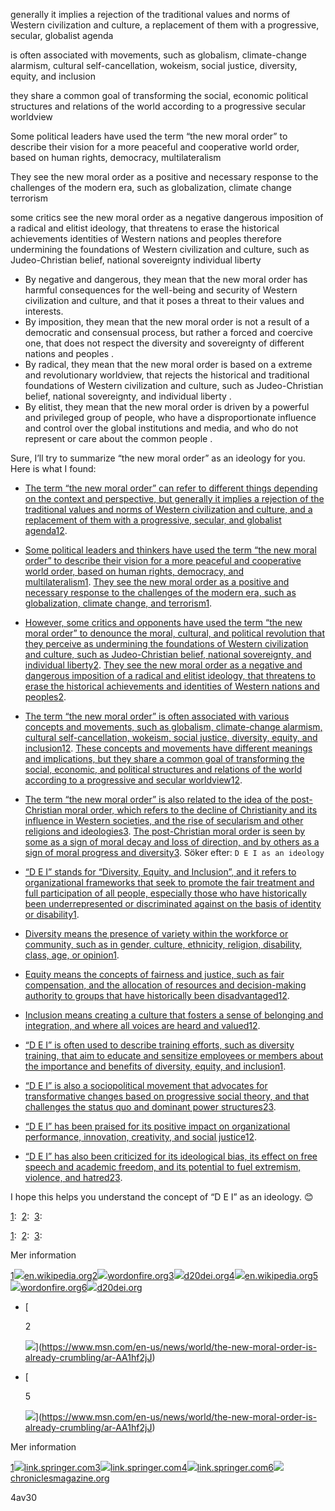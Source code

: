 generally it implies 
	a rejection of 
	the traditional values and norms 
		of Western civilization and culture,
	a replacement of them with 
		a progressive, 
		secular, 
		globalist agenda

 is often associated with 
	 movements, such as 
		globalism, 
		climate-change alarmism, 
		cultural self-cancellation, 
		wokeism, 
		social justice, 
		diversity,
		equity, and 
		inclusion
		
they share a common goal of 
	transforming the 
		social, 
		economic
		political structures 
			and relations of the world 
		according to 
			a progressive 
			secular worldview
		
Some political leaders have used the term “the new moral order” to describe their vision for a more 
	peaceful and cooperative world order, based on 
		human rights, 
		democracy, 
		multilateralism 
	
They see the new moral order as a positive and necessary response to 
	the challenges of the modern era, 
		such as 
			globalization, 
			climate change
			terrorism

some critics 
 see the new moral order 
	 as 
		 a negative dangerous imposition 
			of a radical and elitist ideology, 
		that
			 threatens to erase the
					historical achievements 
					 identities
			of Western nations and peoples
	therefore undermining the foundations of Western civilization and culture, 
	such as 
		Judeo-Christian belief, 
		national sovereignty 
		individual liberty

- By negative and dangerous, they mean that the new moral order has harmful consequences for the well-being and security of Western civilization and culture, and that it poses a threat to their values and interests.
- By imposition, they mean that the new moral order is not a result of a democratic and consensual process, but rather a forced and coercive one, that does not respect the diversity and sovereignty of different nations and peoples .
- By radical, they mean that the new moral order is based on a extreme and revolutionary worldview, that rejects the historical and traditional foundations of Western civilization and culture, such as Judeo-Christian belief, national sovereignty, and individual liberty .
- By elitist, they mean that the new moral order is driven by a powerful and privileged group of people, who have a disproportionate influence and control over the global institutions and media, and who do not represent or care about the common people .

 
Sure, I’ll try to summarize “the new moral order” as an ideology for you. Here is what I found:

- [The term “the new moral order” can refer to different things depending on the context and perspective, but generally it implies a rejection of the traditional values and norms of Western civilization and culture, and a replacement of them with a progressive, secular, and globalist agenda](https://link.springer.com/article/10.1007/s10551-022-05094-1)[1](https://link.springer.com/article/10.1007/s10551-022-05094-1)[2](https://www.msn.com/en-us/news/world/the-new-moral-order-is-already-crumbling/ar-AA1hf2jJ).
- [Some political leaders and thinkers have used the term “the new moral order” to describe their vision for a more peaceful and cooperative world order, based on human rights, democracy, and multilateralism](https://link.springer.com/article/10.1007/s10551-022-05094-1)[1](https://link.springer.com/article/10.1007/s10551-022-05094-1). [They see the new moral order as a positive and necessary response to the challenges of the modern era, such as globalization, climate change, and terrorism](https://link.springer.com/article/10.1007/s10551-022-05094-1)[1](https://link.springer.com/article/10.1007/s10551-022-05094-1).
- [However, some critics and opponents have used the term “the new moral order” to denounce the moral, cultural, and political revolution that they perceive as undermining the foundations of Western civilization and culture, such as Judeo-Christian belief, national sovereignty, and individual liberty](https://link.springer.com/article/10.1007/s10551-022-05094-1)[2](https://www.msn.com/en-us/news/world/the-new-moral-order-is-already-crumbling/ar-AA1hf2jJ). [They see the new moral order as a negative and dangerous imposition of a radical and elitist ideology, that threatens to erase the historical achievements and identities of Western nations and peoples](https://link.springer.com/article/10.1007/s10551-022-05094-1)[2](https://www.msn.com/en-us/news/world/the-new-moral-order-is-already-crumbling/ar-AA1hf2jJ).
- [The term “the new moral order” is often associated with various concepts and movements, such as globalism, climate-change alarmism, cultural self-cancellation, wokeism, social justice, diversity, equity, and inclusion](https://link.springer.com/article/10.1007/s10551-022-05094-1)[1](https://link.springer.com/article/10.1007/s10551-022-05094-1)[2](https://www.msn.com/en-us/news/world/the-new-moral-order-is-already-crumbling/ar-AA1hf2jJ). [These concepts and movements have different meanings and implications, but they share a common goal of transforming the social, economic, and political structures and relations of the world according to a progressive and secular worldview](https://link.springer.com/article/10.1007/s10551-022-05094-1)[1](https://link.springer.com/article/10.1007/s10551-022-05094-1)[2](https://www.msn.com/en-us/news/world/the-new-moral-order-is-already-crumbling/ar-AA1hf2jJ).
- [The term “the new moral order” is also related to the idea of the post-Christian moral order, which refers to the decline of Christianity and its influence in Western societies, and the rise of secularism and other religions and ideologies](https://link.springer.com/chapter/10.1057/9781137035554_3)[3](https://link.springer.com/chapter/10.1057/9781137035554_3). [The post-Christian moral order is seen by some as a sign of moral decay and loss of direction, and by others as a sign of moral progress and diversity](https://link.springer.com/article/10.1007/s10551-022-05094-1)[3](https://link.springer.com/chapter/10.1057/9781137035554_3).
Söker efter: `D E I as an ideology`

- [“D E I” stands for “Diversity, Equity, and Inclusion”, and it refers to organizational frameworks that seek to promote the fair treatment and full participation of all people, especially those who have historically been underrepresented or discriminated against on the basis of identity or disability](https://en.wikipedia.org/wiki/Diversity,_equity,_and_inclusion)[1](https://en.wikipedia.org/wiki/Diversity,_equity,_and_inclusion).
- [Diversity means the presence of variety within the workforce or community, such as in gender, culture, ethnicity, religion, disability, class, age, or opinion](https://en.wikipedia.org/wiki/Diversity,_equity,_and_inclusion)[1](https://en.wikipedia.org/wiki/Diversity,_equity,_and_inclusion).
- [Equity means the concepts of fairness and justice, such as fair compensation, and the allocation of resources and decision-making authority to groups that have historically been disadvantaged](https://en.wikipedia.org/wiki/Diversity,_equity,_and_inclusion)[1](https://en.wikipedia.org/wiki/Diversity,_equity,_and_inclusion)[2](https://www.wordonfire.org/articles/fellows/d-e-i-corporate-sponsored-bigotry/).
- [Inclusion means creating a culture that fosters a sense of belonging and integration, and where all voices are heard and valued](https://en.wikipedia.org/wiki/Diversity,_equity,_and_inclusion)[1](https://en.wikipedia.org/wiki/Diversity,_equity,_and_inclusion)[2](https://www.wordonfire.org/articles/fellows/d-e-i-corporate-sponsored-bigotry/).
- [“D E I” is often used to describe training efforts, such as diversity training, that aim to educate and sensitize employees or members about the importance and benefits of diversity, equity, and inclusion](https://en.wikipedia.org/wiki/Diversity,_equity,_and_inclusion)[1](https://en.wikipedia.org/wiki/Diversity,_equity,_and_inclusion).
- [“D E I” is also a sociopolitical movement that advocates for transformative changes based on progressive social theory, and that challenges the status quo and dominant power structures](https://www.wordonfire.org/articles/fellows/d-e-i-corporate-sponsored-bigotry/)[2](https://www.wordonfire.org/articles/fellows/d-e-i-corporate-sponsored-bigotry/)[3](https://d20dei.org/dei/).
- [“D E I” has been praised for its positive impact on organizational performance, innovation, creativity, and social justice](https://en.wikipedia.org/wiki/Diversity,_equity,_and_inclusion)[1](https://en.wikipedia.org/wiki/Diversity,_equity,_and_inclusion)[2](https://www.wordonfire.org/articles/fellows/d-e-i-corporate-sponsored-bigotry/).
- [“D E I” has also been criticized for its ideological bias, its effect on free speech and academic freedom, and its potential to fuel extremism, violence, and hatred](https://en.wikipedia.org/wiki/Diversity,_equity,_and_inclusion)[2](https://www.wordonfire.org/articles/fellows/d-e-i-corporate-sponsored-bigotry/)[3](https://d20dei.org/dei/).

I hope this helps you understand the concept of “D E I” as an ideology. 😊

[](https://link.springer.com/article/10.1007/s10551-022-05094-1)[1](https://link.springer.com/article/10.1007/s10551-022-05094-1):  [](https://link.springer.com/article/10.1007/s10551-022-05094-1)[2](https://www.msn.com/en-us/news/world/the-new-moral-order-is-already-crumbling/ar-AA1hf2jJ):  [](https://link.springer.com/article/10.1007/s10551-022-05094-1)[3](https://link.springer.com/chapter/10.1057/9781137035554_3): 

[](https://en.wikipedia.org/wiki/Diversity,_equity,_and_inclusion)[1](https://en.wikipedia.org/wiki/Diversity,_equity,_and_inclusion):  [](https://en.wikipedia.org/wiki/Diversity,_equity,_and_inclusion)[2](https://www.wordonfire.org/articles/fellows/d-e-i-corporate-sponsored-bigotry/):  [](https://en.wikipedia.org/wiki/Diversity,_equity,_and_inclusion)[3](https://d20dei.org/dei/): 


Mer information

[1![](blob:https://www.bing.com/9eaebbe5-4be1-444b-b5a4-04f98ca2adbe)en.wikipedia.org](https://en.wikipedia.org/wiki/Diversity,_equity,_and_inclusion)[2![](blob:https://www.bing.com/caa74861-9b51-4505-a50d-fc654ae4a73d)wordonfire.org](https://www.wordonfire.org/articles/fellows/d-e-i-corporate-sponsored-bigotry/)[3![](blob:https://www.bing.com/719c2512-2063-4a0f-a3fe-a95aed669ec7)d20dei.org](https://d20dei.org/dei/)[4![](blob:https://www.bing.com/9eaebbe5-4be1-444b-b5a4-04f98ca2adbe)en.wikipedia.org](https://en.wikipedia.org/wiki/Diversity,_equity,_and_inclusion)[5![](blob:https://www.bing.com/caa74861-9b51-4505-a50d-fc654ae4a73d)wordonfire.org](https://www.wordonfire.org/articles/fellows/d-e-i-corporate-sponsored-bigotry/)[6![](blob:https://www.bing.com/719c2512-2063-4a0f-a3fe-a95aed669ec7)d20dei.org](https://d20dei.org/dei/)

- [
    
    2
    
    ![](https://assets.msn.com/statics/icons/Microsoft_16_SVG.ico?w=32&h=32&rs=1)](https://www.msn.com/en-us/news/world/the-new-moral-order-is-already-crumbling/ar-AA1hf2jJ)
- [
    
    5
    
    ![](https://assets.msn.com/statics/icons/Microsoft_16_SVG.ico?w=32&h=32&rs=1)](https://www.msn.com/en-us/news/world/the-new-moral-order-is-already-crumbling/ar-AA1hf2jJ)

Mer information

[1![](blob:https://www.bing.com/907b4d21-f714-4bd9-91dc-585faa26b0b2)link.springer.com](https://link.springer.com/article/10.1007/s10551-022-05094-1)[3![](blob:https://www.bing.com/907b4d21-f714-4bd9-91dc-585faa26b0b2)link.springer.com](https://link.springer.com/chapter/10.1057/9781137035554_3)[4![](blob:https://www.bing.com/907b4d21-f714-4bd9-91dc-585faa26b0b2)link.springer.com](https://link.springer.com/article/10.1007/s10551-022-05094-1)[6![](blob:https://www.bing.com/f853a9e7-f01c-4ed1-a962-cd781cd38b6b)chroniclesmagazine.org](https://chroniclesmagazine.org/view/the-post-christian-moral-order/)

4av30